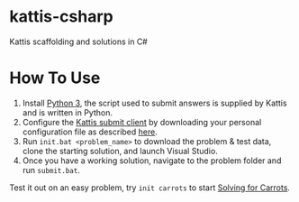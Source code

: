 # kattis-csharp
Kattis scaffolding and solutions in C#
# How To Use
1. Install [Python 3](https://www.python.org/downloads/), the script used to submit answers is supplied by Kattis and is written in Python.
2. Configure the [Kattis submit client](https://open.kattis.com/help/submit) by downloading your personal configuration file as described [here](https://open.kattis.com/help/submit).
3. Run ```init.bat <problem_name>``` to download the problem & test data, clone the starting solution, and launch Visual Studio.
4. Once you have a working solution, navigate to the problem folder and run ```submit.bat```.

Test it out on an easy problem, try ```init carrots``` to start [Solving for Carrots](https://open.kattis.com/problems/carrots).
